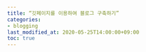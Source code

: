 ```yaml
---
title: “깃페이지를 이용하여 블로그 구축하기”
categories:
- blogging
last_modified_at: 2020-05-25T14:00:00+09:00
toc: true
---
```


